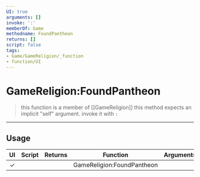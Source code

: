 ```yaml
---
UI: true
arguments: []
invoke: ':'
memberOf: Game
methodname: FoundPantheon
returns: []
script: false
tags:
- Game/GameReligion/_function
- function/UI
---
```

# GameReligion:FoundPantheon
> this function is a member of [[GameReligion]]
> this method expects an implicit "self" argument. invoke it with `:`
-----
## Usage
|  UI | Script | Returns | Function | Arguments |
|:---:|:------:|-------:|:--------:|:---------|
|✓| ||GameReligion:FoundPantheon||
